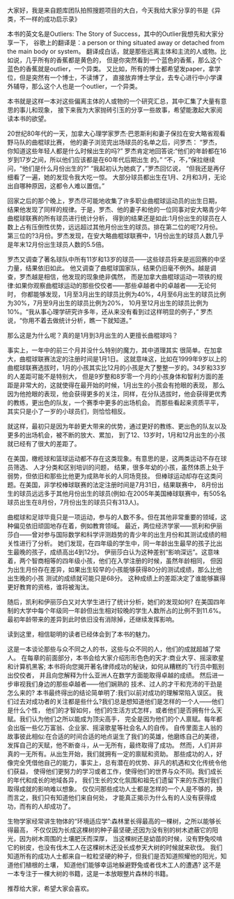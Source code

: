 
大家好，我是来自题库团队拍照搜题项目的大白，今天我给大家分享的书是《异类，不一样的成功启示录》

本书的英文名是Outliers: The Story of Success，其中的Outlier我想先和大家分享一下，
谷歌上的翻译是：a person or thing situated away or detached
from the main body or system。
翻译成白话，就是那些远离主体和主流的人或物。比如说，几乎所有的香蕉都是黄色的，
但是你突然看到一个蓝色的香蕉，那么这个蓝色的香蕉就是outlier，一个异类。
又比如，所有的博士都希望发paper，拿学位，但是突然有一个博士，不读博了，
直接放弃博士学业，去专心进行中小学课外辅导，那么这个人也是一个outlier，一个异类。

本书就是这样一本对这些偏离主体的人或物的一个研究汇总，其中汇集了大量有意思的事儿和现象，
接下来我为大家抛砖引玉的分享一些故事，希望能激起大家阅读本书的欲望。

20世纪80年代的一天，加拿大心理学家罗杰·巴恩斯利和妻子保拉在安大略省观看野马队的曲棍球比赛，
他的妻子浏览完出场球员的名单之后，问罗杰：
“罗杰，你知道这些年轻人都是什么时候出生的吗?” 罗杰肯定地回答说:“他们的年龄都在16岁到17岁之间，所以他们应该都是在60年代后期出生
的。” “不，不，”保拉继续问，“他们是什么月份出生的?” “我起初认为她疯了，”罗杰回忆说，
“但我还是再仔细看了一遍，她的发现令我大吃一惊。
大部分球员都出生在1月、2月和3月，无论出自哪种原因，这都令人难以置信。”

回家之后的那个晚上，罗杰尽可能地收集了许多职业曲棍球运动员的出生日期，
结果他发现了同样的规律。于是，罗杰、他的妻子和他的一位同事对安大略青少年曲棍球联赛的所有球员进行统计分析，
得到的结果还是如此:1月份出生的球员在人数上占有压倒性优势，远远超过其他月份出生的球员。排在第二位的呢?2月份。
第三位的?3月份。罗杰发现，在安大略曲棍球联赛中，1月份出生的球员人数几乎是年末12月份出生球员人数的5.5倍。

罗杰又调查了著名球队中所有11岁和13岁的球员——这些球员将来是巡回赛的中坚力量，结果依旧如此。
他又调查了曲棍球国家队，结果仍旧毫不例外。越是调查，罗杰越是相信，他发现的现象绝非偶然，
而是加拿大曲棍球运动一项铁的规律:如果你观察曲棍球运动的那些佼佼者——那些卓越者中的卓越者——无论何时，
你都能够发现，1月至3月出生的球员比例为40%，4月至6月出生的球员比例为30%，7月至9月出生的球员比例为20%，
10月至12月出生的球员比例为10%。“我从事心理学研究许多年，还从来没有看到过这样明显的例子，”
罗杰说，“你用不着去做统计分析，瞧一下就知道。”

那么这是为什么呢？真的是1月到3月出生的人更擅长曲棍球吗？

事实上，一年中的前三个月并没什么特别的魔力，其中道理其实 很简单。在加拿大，曲棍球联赛法定的注册时间是1月1日。
这就意味这，比如在1999年9岁以上的曲棍球联赛选拔时，1月的小孩其实比12月的小孩是大了整整一岁的。34岁和33岁的人差距可能不是特别大，
但是9岁整和8岁零一个月的小孩身体和智利方面的差距是非常大的，这就使得在最开始的时候，1月出生的小孩会有抢眼的表现，
那么因为他抢眼的表现，他会获得更多的关注，同样，在分队选拔时，他会获得更优秀的教练，更出色的队友，一个赛季中更多的出场机会。
而那些看起来资质平平，其实只是小了一岁的小球员们，则恰恰相反。

就这样，最初只是因为年龄更大带来的优势，通过更好的教练、更出色的队友以及更多的出场机会，被不断的放大、累加，
到了12、13岁时，1月和12月出生的小孩就已经有了很大的差距了。

在美国，橄榄球和篮球运动都不存在这类现象。有意思的是，这两类运动不存在球员筛选、 人才分类和区别培训的问题，
结果，很多年幼的小孩，虽然体质上处于弱势，但依旧和那些比他更为成熟年长的人同场竞技。
但棒球运动却存在这类问题。在美国，非学校棒球联赛的法定注册时间是7月31日，结果联赛中，
8月份出生的球员远远多于其他月份出生的球员(例如:在2005年美国棒球联赛中，有505名球员出生在8月份，7月份出生的球员只有313人)。

曲棍球和足球毕竟只是一项运动，参与的人数不多。但在其他非常重要的领域，这种偏见依旧顽固地存在着，例如教育领域。
最近，两位经济学家——凯利和伊丽莎白——曾对参与国际数学和科学评测趋势的青少年的出生月份和其测试成绩的相关性进行了分析。
她们发现，在四年级的学生中，同一年龄出生最早的孩子比出生最晚的孩子，成绩高出4到12分。
伊丽莎白认为这种差别“影响深远”。这意味着，两个智商相等的四年级小孩，他们在入学注册的时候，虽然年龄相同，
但因为出生月份存在差异，如果出生较早的小孩能够获得80分的测试成绩，那么比他出生晚的小孩 测试的成绩就可能只是68分。
这种成绩上的差距决定了谁能够赢得更好教育的资格，谁将被淘汰。

随后，凯利和伊丽莎白又对大学生进行了统计分析，她们的发现如何?
在美国四年制的大学中每个年级同一年龄但出生相对较晚的学生人数所占的比例不到11.6%。
最初年龄带来的差异到此时依旧没有消除掉，还继续发挥影响。

读到这里，相信聪明的读者已经体会到了本书的魅力。

这是一本谈论那些与众不同之人的书，这些与众不同的人，他们的成就超越了常人。
在每章的前面部分，本书会给大家介绍形形色色的天才:商业大亨、摇滚歌星和计算机黑客;
本书将向您揭开著名律师成功的秘诀，如何从糟糕的飞行员中甄别出佼佼者，
并且向您解释为什么亚洲人在数学方面能取得卓越的成绩。
然后进一步审视我们身边的那些卓越者——他们娴熟的 技术、过人的才干和充沛的干劲是怎么来的?
本书最终得出的结论简单明了:我们以前对成功的理解常陷入误区。
我们过去对成功者的关注都是些什么?我们总是想知道他们是怎样的一个人——他们是什么个性，
他们的才智如何，他们的生活方式怎样，或者他们是否拥有什么天赋。我们认为他们之所以能成为顶尖高手，
完全是因为他们的个人禀赋。每年都会出版一些亿万富翁、企业家、摇滚歌星等社会名人的自传。
自传里面主人翁的故事彼此相似:在合适的时间合适的地点诞生了我们的英雄，他磨练自己的美德，
发挥自己的天赋，他不断奋斗，从一无所有，最终取得了成功。
然而，人们并非真的一无所有。从出生开始，我们就拥有一定的禀赋和资助。
那些成功的人，好像完全凭借他自己的能力，事实上，总有潜在的优势、非凡的机遇和文化传统令他们获益，
使得他们更努力的学习或者工作，使得他们的世界与众不同。我们成长的年代和成长的地域各异，
我们生长的文化氛围和祖先们遗留下来的东西对我们取得成就的影响难以想象。
仅仅问那些成功人士都是怎样的一个人是不够的，换而言之，我们只有知道他们来自何处，
才能真正揭示为什么有的人没有获得成功，而有的人却成功了。

生物学家经常讲生物体的“环境适应学”:森林里长得最高的一棵树，之所以能够长得最高，
不仅仅因为长成这棵树的种子最坚硬;还因为没有别的树木遮蔽它的阳光，因为树木周围的土壤肥沃而深厚，
当这棵树还是幼苗的时候，没有野兔咬啃它的树皮，也没有伐木工人在这棵树木还没长成参天大树的时候就来砍伐。
我们知道所有的成功人士都来自一粒粒坚硬的种子，但我们是否知道照耀他的阳光，知道他们植根的土壤，
知道他们能够幸运地躲避野兔或者伐木工人的遭遇?
这不是一本专注于一棵大树的书籍，这是一本放眼整片森林的书籍。

推荐给大家，希望大家会喜欢。
